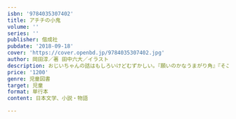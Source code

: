 ```yaml
---
isbn: '9784035307402'
title: アチチの小鬼
volume: ''
series: ''
publisher: 偕成社
pubdate: '2018-09-18'
cover: 'https://cover.openbd.jp/9784035307402.jpg'
author: 岡田淳／著 田中六大／イラスト
description: おじいちゃんの話はもしろいけどむずかしい。『願いのかなうまがり角』『そこから逃げ出す魔法のことば』につづくシリーズ第3弾！
price: '1200'
genre: 児童図書
target: 児童
format: 単行本
content: 日本文学、小説・物語

---
```

